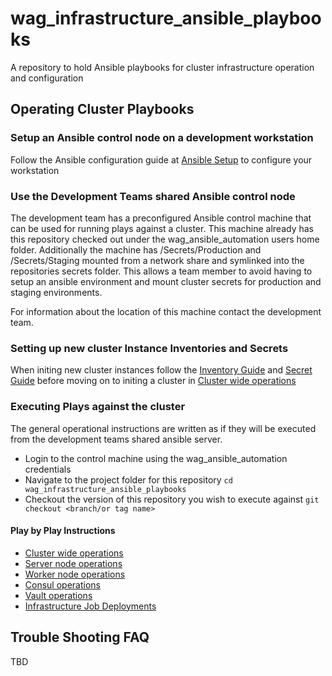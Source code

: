 # wag_infrastructure_ansible_playbooks
A repository to hold Ansible playbooks for cluster infrastructure operation and configuration

## Operating Cluster Playbooks

### Setup an Ansible control node on a development workstation
Follow the Ansible configuration guide at [Ansible Setup](/ANSIBLE_SETUP.md) to configure your workstation
### Use the Development Teams shared Ansible control node
The development team has a preconfigured Ansible control machine that can be used for running plays against a cluster.
This machine already has this repository checked out under the wag_ansible_automation users home folder. Additionally the machine has /Secrets/Production and /Secrets/Staging mounted from a network share and symlinked into the repositories secrets folder. This allows a team member to avoid having to setup an ansible environment and mount cluster secrets for production and staging environments.

For information about the location of this machine contact the development team.

### Setting up new cluster Instance Inventories and Secrets 
When initing new cluster instances follow the [Inventory Guide](/inventories/create/README.md) and [Secret Guide](/secrets/create/README.md) before moving on to initing a cluster in [Cluster wide operations](/playbooks/cluster_operations/README.md) 



### Executing Plays against the cluster
The general operational instructions are written as if they will be executed from the development teams shared ansible server.
- Login to the control machine using the wag_ansible_automation credentials
- Navigate to the project folder for this repository ```cd wag_infrastructure_ansible_playbooks```
- Checkout the version of this repository you wish to execute against ```git checkout <branch/or tag name>```

#### Play by Play Instructions
- [Cluster wide operations](/playbooks/cluster_operations/README.md)
- [Server node operations](/playbooks/server_operations/README.md)
- [Worker node operations](/playbooks/worker_operations/README.md)
- [Consul operations](/playbooks/consul_operations/README.md)
- [Vault operations](/playbooks/vault_operations/README.md)
- [Infrastructure Job Deployments](/playbooks/deployment_jobs/README.md)

## Trouble Shooting FAQ
TBD





